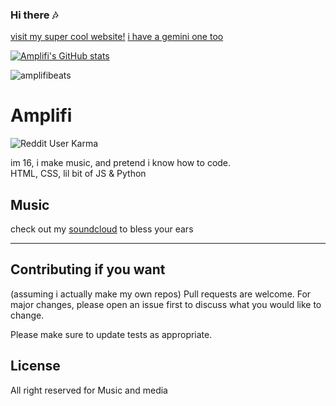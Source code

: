 ### Hi there 🎶
[visit my super cool website!](amplifi-beats.github.io)
[i have a gemini one too](https://amplifibeats.pollux.casa)



[![Amplifi's GitHub stats](https://github-readme-stats.vercel.app/api?username=Amplifi-Beats)](https://github.com/anuraghazra/github-readme-stats)


<!--
**Amplifi-Studios/Amplifi-Studios** is a ✨ _special_ ✨ repository because its `README.md` (this file) appears on your GitHub profile. -->
![amplifibeats](https://i.ibb.co/qDchFCF/Amplifi-Vinyl-Mockup.png)

# Amplifi 
![Reddit User Karma](https://img.shields.io/reddit/user-karma/combined/amplifi-beats?style=social)

im 16, i make music, and pretend i know how to code.
<br>
HTML, CSS, lil bit of JS & Python


## Music

check out my [soundcloud](https://soundcloud.com/amplifi-beats) to bless your ears

---


## Contributing if you want
(assuming i actually make my own repos)
Pull requests are welcome. For major changes, please open an issue first to discuss what you would like to change.

Please make sure to update tests as appropriate.

## License
All right reserved for Music and media
